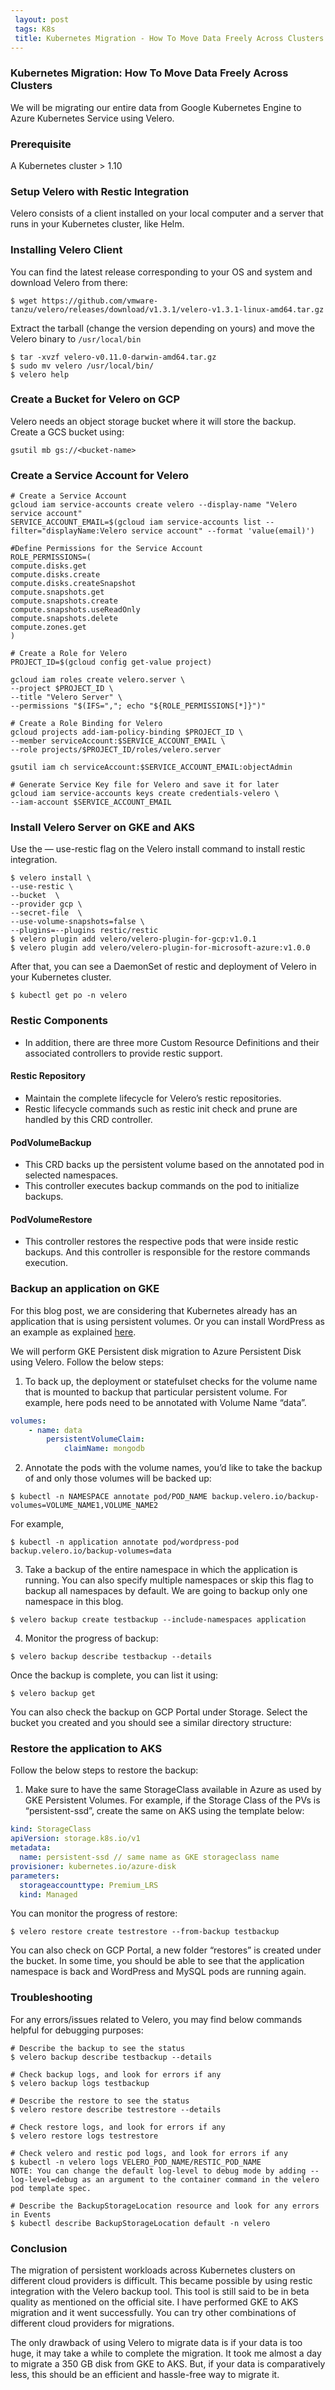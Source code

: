 ```yaml
---
 layout: post
 tags: K8s
 title: Kubernetes Migration - How To Move Data Freely Across Clusters
---
```

### Kubernetes Migration: How To Move Data Freely Across Clusters

We will be migrating our entire data from Google Kubernetes Engine to Azure Kubernetes Service using Velero.

### Prerequisite
A Kubernetes cluster > 1.10

### Setup Velero with Restic Integration

Velero consists of a client installed on your local computer and a server that runs in your Kubernetes cluster, like Helm.

### Installing Velero Client

You can find the latest release corresponding to your OS and system and download Velero from there:

```shell
$ wget https://github.com/vmware-tanzu/velero/releases/download/v1.3.1/velero-v1.3.1-linux-amd64.tar.gz
```

Extract the tarball (change the version depending on yours) and move the Velero binary to `/usr/local/bin`

```shell
$ tar -xvzf velero-v0.11.0-darwin-amd64.tar.gz
$ sudo mv velero /usr/local/bin/
$ velero help
```

### Create a Bucket for Velero on GCP

Velero needs an object storage bucket where it will store the backup. Create a GCS bucket using:

```shell
gsutil mb gs://<bucket-name>
```

### Create a Service Account for Velero

```shell
# Create a Service Account
gcloud iam service-accounts create velero --display-name "Velero service account"
SERVICE_ACCOUNT_EMAIL=$(gcloud iam service-accounts list --filter="displayName:Velero service account" --format 'value(email)')

#Define Permissions for the Service Account
ROLE_PERMISSIONS=(
compute.disks.get
compute.disks.create
compute.disks.createSnapshot
compute.snapshots.get
compute.snapshots.create
compute.snapshots.useReadOnly
compute.snapshots.delete
compute.zones.get
)

# Create a Role for Velero
PROJECT_ID=$(gcloud config get-value project)

gcloud iam roles create velero.server \
--project $PROJECT_ID \
--title "Velero Server" \
--permissions "$(IFS=","; echo "${ROLE_PERMISSIONS[*]}")"

# Create a Role Binding for Velero
gcloud projects add-iam-policy-binding $PROJECT_ID \
--member serviceAccount:$SERVICE_ACCOUNT_EMAIL \
--role projects/$PROJECT_ID/roles/velero.server

gsutil iam ch serviceAccount:$SERVICE_ACCOUNT_EMAIL:objectAdmin

# Generate Service Key file for Velero and save it for later
gcloud iam service-accounts keys create credentials-velero \
--iam-account $SERVICE_ACCOUNT_EMAIL
```

### Install Velero Server on GKE and AKS

Use the — use-restic flag on the Velero install command to install restic integration.

```shell
$ velero install \
--use-restic \
--bucket  \
--provider gcp \
--secret-file  \
--use-volume-snapshots=false \
--plugins=--plugins restic/restic
$ velero plugin add velero/velero-plugin-for-gcp:v1.0.1
$ velero plugin add velero/velero-plugin-for-microsoft-azure:v1.0.0
```

After that, you can see a DaemonSet of restic and deployment of Velero in your Kubernetes cluster.

```shell
$ kubectl get po -n velero
```

### Restic Components

- In addition, there are three more Custom Resource Definitions and their associated controllers to provide restic support.

#### Restic Repository

- Maintain the complete lifecycle for Velero’s restic repositories.
- Restic lifecycle commands such as restic init check and prune are handled by this CRD controller.

#### PodVolumeBackup

- This CRD backs up the persistent volume based on the annotated pod in selected namespaces.
- This controller executes backup commands on the pod to initialize backups.

#### PodVolumeRestore

- This controller restores the respective pods that were inside restic backups. And this controller is responsible for the restore commands execution.

### Backup an application on GKE

For this blog post, we are considering that Kubernetes already has an application that is using persistent volumes. Or you can install WordPress as an example as explained [here](https://kubernetes.io/docs/tutorials/stateful-application/mysql-wordpress-persistent-volume/).

We will perform GKE Persistent disk migration to Azure Persistent Disk using Velero.
Follow the below steps:

1. To back up, the deployment or statefulset checks for the volume name that is mounted to backup that particular persistent volume. For example, here pods need to be annotated with Volume Name “data”.

```yaml
volumes:
    - name: data
        persistentVolumeClaim:
            claimName: mongodb 
```

2. Annotate the pods with the volume names, you’d like to take the backup of and only those volumes will be backed up:

```shell
$ kubectl -n NAMESPACE annotate pod/POD_NAME backup.velero.io/backup-volumes=VOLUME_NAME1,VOLUME_NAME2
```

For example,

```shell
$ kubectl -n application annotate pod/wordpress-pod backup.velero.io/backup-volumes=data
```

3. Take a backup of the entire namespace in which the application is running. You can also specify multiple namespaces or skip this flag to backup all namespaces by default. We are going to backup only one namespace in this blog.

```shell
$ velero backup create testbackup --include-namespaces application
```

4. Monitor the progress of backup:

```shell
$ velero backup describe testbackup --details       
```

Once the backup is complete, you can list it using:

```shell
$ velero backup get
```

You can also check the backup on GCP Portal under Storage.
Select the bucket you created and you should see a similar directory structure:

### Restore the application to AKS

Follow the below steps to restore the backup:

1. Make sure to have the same StorageClass available in Azure as used by GKE Persistent Volumes. For example, if the Storage Class of the PVs is “persistent-ssd”, create the same on AKS using the template below:

```yaml
kind: StorageClass
apiVersion: storage.k8s.io/v1
metadata:
  name: persistent-ssd // same name as GKE storageclass name
provisioner: kubernetes.io/azure-disk
parameters: 
  storageaccounttype: Premium_LRS
  kind: Managed 
```

You can monitor the progress of restore:

```shell
$ velero restore create testrestore --from-backup testbackup 
```
You can also check on GCP Portal, a new folder “restores” is created under the bucket.
In some time, you should be able to see that the application namespace is back and WordPress and MySQL pods are running again.

### Troubleshooting

For any errors/issues related to Velero, you may find below commands helpful for debugging purposes:

```shell
# Describe the backup to see the status
$ velero backup describe testbackup --details

# Check backup logs, and look for errors if any
$ velero backup logs testbackup

# Describe the restore to see the status
$ velero restore describe testrestore --details

# Check restore logs, and look for errors if any
$ velero restore logs testrestore

# Check velero and restic pod logs, and look for errors if any
$ kubectl -n velero logs VELERO_POD_NAME/RESTIC_POD_NAME
NOTE: You can change the default log-level to debug mode by adding --log-level=debug as an argument to the container command in the velero pod template spec.

# Describe the BackupStorageLocation resource and look for any errors in Events
$ kubectl describe BackupStorageLocation default -n velero
```

### Conclusion

The migration of persistent workloads across Kubernetes clusters on different cloud providers is difficult. This became possible by using restic integration with the Velero backup tool. This tool is still said to be in beta quality as mentioned on the official site. I have performed GKE to AKS migration and it went successfully. You can try other combinations of different cloud providers for migrations.

The only drawback of using Velero to migrate data is if your data is too huge, it may take a while to complete the migration. It took me almost a day to migrate a 350 GB disk from GKE to AKS. But, if your data is comparatively less, this should be an efficient and hassle-free way to migrate it.
